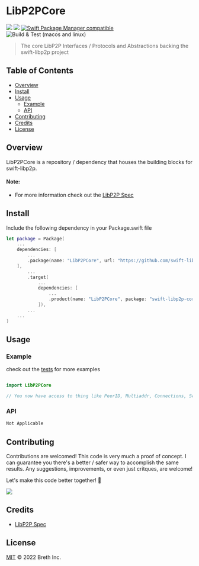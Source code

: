 # LibP2PCore

[![](https://img.shields.io/badge/made%20by-Breth-blue.svg?style=flat-square)](https://breth.app)
[![](https://img.shields.io/badge/project-libp2p-yellow.svg?style=flat-square)](http://libp2p.io/)
[![Swift Package Manager compatible](https://img.shields.io/badge/SPM-compatible-blue.svg?style=flat-square)](https://github.com/apple/swift-package-manager)
![Build & Test (macos and linux)](https://github.com/swift-libp2p/swift-libp2p-core/actions/workflows/build+test.yml/badge.svg)

> The core LibP2P Interfaces / Protocols and Abstractions backing the swift-libp2p project

## Table of Contents

- [Overview](#overview)
- [Install](#install)
- [Usage](#usage)
  - [Example](#example)
  - [API](#api)
- [Contributing](#contributing)
- [Credits](#credits)
- [License](#license)

## Overview
LibP2PCore is a repository / dependency that houses the building blocks for swift-libp2p.

#### Note:
- For more information check out the [LibP2P Spec](https://github.com/libp2p/specs)

## Install

Include the following dependency in your Package.swift file
```Swift
let package = Package(
    ...
    dependencies: [
        ...
        .package(name: "LibP2PCore", url: "https://github.com/swift-libp2p/swift-libp2p-core.git", .upToNextMajor(from: "0.0.1"))
    ],
        ...
        .target(
            ...
            dependencies: [
                ...
                .product(name: "LibP2PCore", package: "swift-libp2p-core"),
            ]),
        ...
    ...
)
```

## Usage

### Example 
check out the [tests]() for more examples

```Swift

import LibP2PCore

// You now have access to thing like PeerID, Multiaddr, Connections, Swift-NIO, etc...

```

### API
```Swift
Not Applicable
```

## Contributing

Contributions are welcomed! This code is very much a proof of concept. I can guarantee you there's a better / safer way to accomplish the same results. Any suggestions, improvements, or even just critques, are welcome! 

Let's make this code better together! 🤝

[![](https://cdn.rawgit.com/jbenet/contribute-ipfs-gif/master/img/contribute.gif)](https://github.com/ipfs/community/blob/master/contributing.md)

## Credits

- [LibP2P Spec](https://github.com/libp2p/specs)

## License

[MIT](LICENSE) © 2022 Breth Inc.


